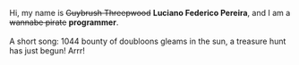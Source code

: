 Hi, my name is ~~Guybrush Threepwood~~ **Luciano Federico Pereira**, and I am a ~~wannabe pirate~~ **programmer**.<br><br>A short song: 1044 bounty of doubloons gleams in the sun, a treasure hunt has just begun! Arrr!
